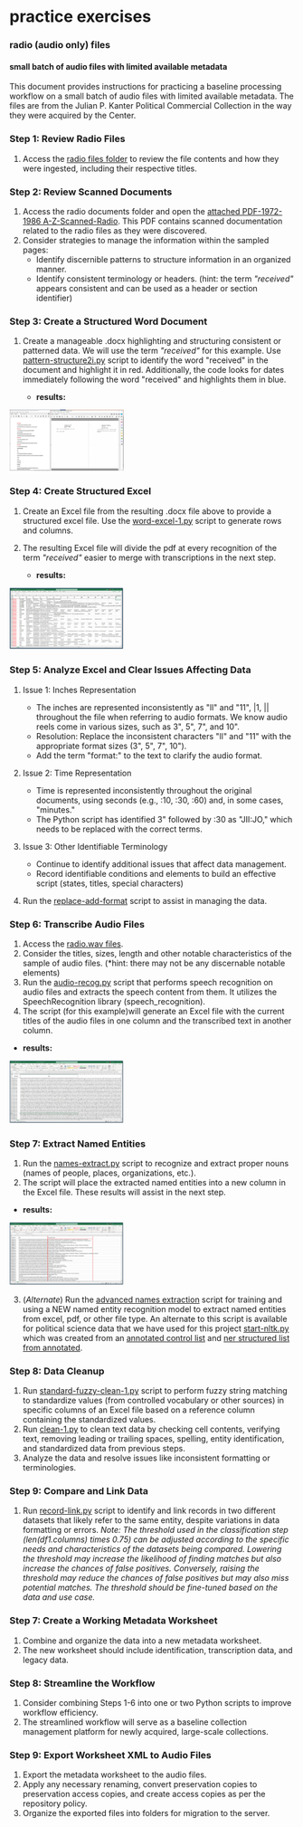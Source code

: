 # practice exercises

### radio (audio only) files

#### small batch of audio files with limited available metadata

This document provides instructions for practicing a baseline processing workflow on a small batch of audio files with limited available metadata. The files are from the Julian P. Kanter Political Commercial Collection in the way they were acquired by the Center.

### Step 1: Review Radio Files

1. Access the [radio files folder](https://github.com/prys0000/political-commercial-collection-archives/tree/main/practice/radio%20documents) to review the file contents and how they were ingested, including their respective titles.

### Step 2: Review Scanned Documents

1. Access the radio documents folder and open the [attached PDF-1972-1986 A-Z-Scanned-Radio](https://github.com/prys0000/political-commercial-collection-archives/blob/main/practice/radio%20documents/1972-1986%20A-Z-Scanned-Radio.pdf). This PDF contains scanned documentation related to the radio files as they were discovered.
2. Consider strategies to manage the information within the sampled pages:
	- Identify discernible patterns to structure information in an organized manner.
	- Identify consistent terminology or headers. (hint: the term *"received"* appears consistent and can be used as a header or section identifier)
	
### Step 3: Create a Structured Word Document 
1. Create a manageable .docx highlighting and structuring consistent or patterned data. We will use the term *"received"* for this example. Use [pattern-structure2i.py](https://github.com/prys0000/political-commercial-collection-archives/blob/main/practice/radio%20documents/pattern-structure2i.py) script to identify the word "received" in the document and highlight it in red. Additionally, the code looks for dates immediately following the word "received" and highlights them in blue.

	* **results:**


<img src="https://github.com/prys0000/political-commercial-collection-archives/blob/main/practice/radio%20documents/picture%20-%20pattern-format-example.png" width=40% height=40%>
	
### Step 4: Create Structured Excel

1. Create an Excel file from the resulting .docx file above to provide a structured excel file. Use the [word-excel-1.py](https://github.com/prys0000/political-commercial-collection-archives/blob/main/practice/radio%20documents/word-excel-1.py) script to generate rows and columns.
2. The resulting Excel file will divide the pdf at every recognition of the term *"received"* easier to merge with transcriptions in the next step.

	* **results:**
	
	
<img src="https://github.com/prys0000/political-commercial-collection-archives/blob/main/practice/radio%20documents/results-word-excel-1.png" width=40% height=40%>


### Step 5: Analyze Excel and Clear Issues Affecting Data 

1. Issue 1: Inches Representation

	- The inches are represented inconsistently as "ll" and "11", |1, || throughout the file when referring to audio formats. We know audio reels come in various sizes, such as 3", 5", 7", and 10".
	- Resolution: Replace the inconsistent characters "ll" and "11" with the appropriate format sizes (3", 5", 7", 10"). 
	- Add the term "format:" to the text to clarify the audio format.

2. Issue 2: Time Representation

	- Time is represented inconsistently throughout the original documents, using seconds (e.g., :10, :30, :60) and, in some cases, "minutes."
	- The Python script has identified 3" followed by :30 as "JII:JO," which needs to be replaced with the correct terms.

3. Issue 3: Other Identifiable Terminology 

	- Continue to identify additional issues that affect data management. 
	- Record identifiable conditions and elements to build an effective script (states, titles, special characters)

4. Run the [replace-add-format](https://github.com/prys0000/political-commercial-collection-archives/blob/main/practice/replace-add-format.py) script to assist in managing the data. 	


### Step 6: Transcribe Audio Files

1. Access the [radio.wav files](https://github.com/prys0000/political-commercial-collection-archives/blob/main/practice/radio%20documents/README_radio%20files.md).
2. Consider the titles, sizes, length and other notable characteristics of the sample of audio files. (*hint: there may not be any discernable notable elements) 
2. Run the [audio-recog.py](https://github.com/prys0000/political-commercial-collection-archives/blob/main/practice/radio%20documents/audio-recog.py) script that performs speech recognition on audio files and extracts the speech content from them. It utilizes the SpeechRecognition library (speech_recognition).
2. The script (for this example)will generate an Excel file with the current titles of the audio files in one column and the transcribed text in another column.

* **results:**

<img src="https://github.com/prys0000/political-commercial-collection-archives/blob/main/practice/radio%20documents/results-audio-recognition.png" width=40% heigh=40%>


### Step 7: Extract Named Entities

1. Run the [names-extract.py](https://github.com/prys0000/political-commercial-collection-archives/blob/main/practice/radio%20documents/names-extraction.py) script to recognize and extract proper nouns (names of people, places, organizations, etc.).
2. The script will place the extracted named entities into a new column in the Excel file. These results will assist in the next step. 

* **results:**

<img src="https://github.com/prys0000/political-commercial-collection-archives/blob/main/practice/radio%20documents/results-names-extraction.png" width=40% height=40%>

3. (*Alternate*) Run the [advanced names extraction](https://github.com/prys0000/political-commercial-collection-archives/blob/main/practice/radio%20documents/1-start-nltk.py) script for training and using a NEW named entity recognition model to extract named entities from excel, pdf, or other file type.  An alternate to this script is available for political science data that we have used for this project [start-nltk.py](https://github.com/prys0000/political-commercial-collection-archives/blob/main/practice/radio%20documents/start-nltk.py) which was created from an [annotated control list](https://github.com/prys0000/political-commercial-collection-archives/blob/main/practice/radio%20documents/ner_training_politicalscience.csv) and [ner structured list from annotated](https://github.com/prys0000/political-commercial-collection-archives/blob/main/practice/radio%20documents/ner_results.csv). 


### Step 8: Data Cleanup

1. Run [standard-fuzzy-clean-1.py](https://github.com/prys0000/political-commercial-collection-archives/blob/main/practice/radio%20documents/standard-fuzzy-clean-1.py) script to perform fuzzy string matching to standardize values (from controlled vocabulary or other sources) in specific columns of an Excel file based on a reference column containing the standardized values.
2. Run [clean-1.py](https://github.com/prys0000/political-commercial-collection-archives/blob/main/practice/radio%20documents/clean-1.py) to clean text data by checking cell contents, verifying text, removing leading or trailing spaces, spelling, entity identification, and standardized data from previous steps. 
3. Analyze the data and resolve issues like inconsistent formatting or terminologies.


### Step 9: Compare and Link Data

1. Run [record-link.py](https://github.com/prys0000/political-commercial-collection-archives/blob/main/practice/radio%20documents/record-link.py) script to  identify and link records in two different datasets that likely refer to the same entity, despite variations in data formatting or errors. *Note: The threshold used in the classification step (len(df1.columns) times 0.75) can be adjusted according to the specific needs and characteristics of the datasets being compared. Lowering the threshold may increase the likelihood of finding matches but also increase the chances of false positives. Conversely, raising the threshold may reduce the chances of false positives but may also miss potential matches. The threshold should be fine-tuned based on the data and use case.*


### Step 7: Create a Working Metadata Worksheet

1. Combine and organize the data into a new metadata worksheet.
2. The new worksheet should include identification, transcription data, and legacy data.

### Step 8: Streamline the Workflow

1. Consider combining Steps 1-6 into one or two Python scripts to improve workflow efficiency.
2. The streamlined workflow will serve as a baseline collection management platform for newly acquired, large-scale collections.

### Step 9: Export Worksheet XML to Audio Files

1. Export the metadata worksheet to the audio files.
2. Apply any necessary renaming, convert preservation copies to preservation access copies, and create access copies as per the repository policy.
3. Organize the exported files into folders for migration to the server.
